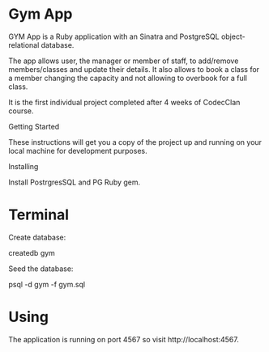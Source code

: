 # Gym App

GYM App is a Ruby application with an Sinatra and PostgreSQL object-relational database.

The app allows user, the manager or member of staff, to add/remove members/classes and update their details. It also allows to book a class for a member changing the capacity and not allowing to overbook for a full class.

It is the first individual project completed after 4 weeks of CodecClan course.

Getting Started

These instructions will get you a copy of the project up and running on your local machine for development purposes.

Installing

Install PostrgresSQL and PG Ruby gem.

# Terminal

Create database:

createdb gym

Seed the database:

psql -d gym -f gym.sql


# Using

The application is running on port 4567 so visit http://localhost:4567.
